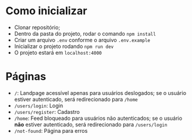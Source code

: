 # Como inicializar

- Clonar repositório;
- Dentro da pasta do projeto, rodar o comando `npm install`
- Criar um arquivo `.env` conforme o arquivo `.env.example`
- Inicializar o projeto rodando `npm run dev`
- O projeto estará em `localhost:4000`

# Páginas

- `/`: Landpage acessível apenas para usuários deslogados; se o usuário estiver autenticado, será redirecionado para `/home`
- `/users/login`: Login
- `/users/register`: Cadastro
- `/home`: Feed bloqueado para usuários não autenticados; se o usuário **não** estiver autenticado, será redirecionado para `/users/login`
- `/not-found`: Página para erros
